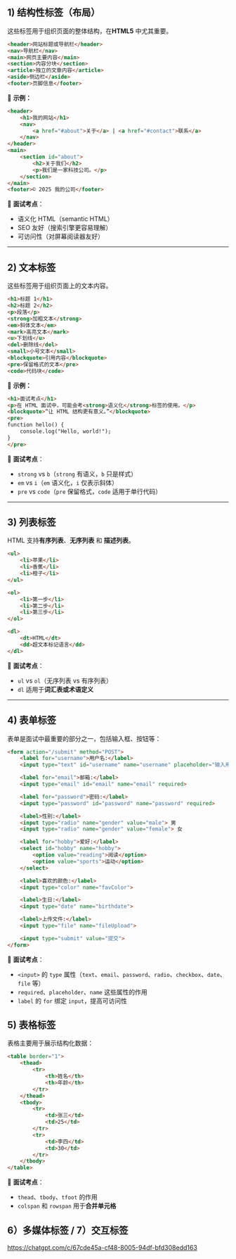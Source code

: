 ## **1) 结构性标签（布局）**

这些标签用于组织页面的整体结构，在**HTML5** 中尤其重要。
```html
<header>网站标题或导航栏</header>
<nav>导航栏</nav>
<main>网页主要内容</main>
<section>内容分块</section>
<article>独立的文章内容</article>
<aside>侧边栏</aside>
<footer>页脚信息</footer>
```

🔹 **示例：**
```html
<header>
    <h1>我的网站</h1>
    <nav>
        <a href="#about">关于</a> | <a href="#contact">联系</a>
    </nav>
</header>
<main>
    <section id="about">
        <h2>关于我们</h2>
        <p>我们是一家科技公司。</p>
    </section>
</main>
<footer>© 2025 我的公司</footer>
```

📌 **面试考点**：

- 语义化 HTML（semantic HTML）
- SEO 友好（搜索引擎更容易理解）
- 可访问性（对屏幕阅读器友好）

---

## **2) 文本标签**

这些标签用于组织页面上的文本内容。
```html
<h1>标题 1</h1>
<h2>标题 2</h2>
<p>段落</p>
<strong>加粗文本</strong>
<em>斜体文本</em>
<mark>高亮文本</mark>
<u>下划线</u>
<del>删除线</del>
<small>小号文本</small>
<blockquote>引用内容</blockquote>
<pre>保留格式的文本</pre>
<code>代码块</code>
```

🔹 **示例：**
```html
<h1>面试考点</h1>
<p>在 HTML 面试中，可能会考<strong>语义化</strong>标签的使用。</p>
<blockquote>“让 HTML 结构更有意义。”</blockquote>
<pre>
function hello() {
    console.log("Hello, world!");
}
</pre>
```

📌 **面试考点**：

- `strong` vs `b`（`strong` 有语义，`b` 只是样式）
- `em` vs `i`（`em` 语义化，`i` 仅表示斜体）
- `pre` vs `code`（`pre` 保留格式，`code` 适用于单行代码）

---

## **3) 列表标签**

HTML 支持**有序列表**、**无序列表** 和 **描述列表**。
```html
<ul>
    <li>苹果</li>
    <li>香蕉</li>
    <li>橙子</li>
</ul>

<ol>
    <li>第一步</li>
    <li>第二步</li>
    <li>第三步</li>
</ol>

<dl>
    <dt>HTML</dt>
    <dd>超文本标记语言</dd>
</dl>
```


📌 **面试考点**：

- `ul` vs `ol`（无序列表 vs 有序列表）
- `dl` 适用于**词汇表或术语定义**

---

## **4) 表单标签**

表单是面试中最重要的部分之一，包括输入框、按钮等：
```html
<form action="/submit" method="POST">
    <label for="username">用户名:</label>
    <input type="text" id="username" name="username" placeholder="输入用户名" required>

    <label for="email">邮箱:</label>
    <input type="email" id="email" name="email" required>

    <label for="password">密码:</label>
    <input type="password" id="password" name="password" required>

    <label>性别:</label>
    <input type="radio" name="gender" value="male"> 男
    <input type="radio" name="gender" value="female"> 女

    <label for="hobby">爱好:</label>
    <select id="hobby" name="hobby">
        <option value="reading">阅读</option>
        <option value="sports">运动</option>
    </select>

    <label>喜欢的颜色:</label>
    <input type="color" name="favColor">

    <label>生日:</label>
    <input type="date" name="birthdate">

    <label>上传文件:</label>
    <input type="file" name="fileUpload">

    <input type="submit" value="提交">
</form>
```

📌 **面试考点**：

- `<input>` 的 `type` 属性（`text`、`email`、`password`、`radio`、`checkbox`、`date`、`file` 等）
- `required`、`placeholder`、`name` 这些属性的作用
- `label` 的 `for` 绑定 `input`，提高可访问性

## **5) 表格标签**

表格主要用于展示结构化数据：
```html
<table border="1">
    <thead>
        <tr>
            <th>姓名</th>
            <th>年龄</th>
        </tr>
    </thead>
    <tbody>
        <tr>
            <td>张三</td>
            <td>25</td>
        </tr>
        <tr>
            <td>李四</td>
            <td>30</td>
        </tr>
    </tbody>
</table>
```

📌 **面试考点**：

- `thead`、`tbody`、`tfoot` 的作用
- `colspan` 和 `rowspan` 用于**合并单元格**

## 6）多媒体标签 / 7）交互标签

https://chatgpt.com/c/67cde45a-cf48-8005-94df-bfd308edd163

